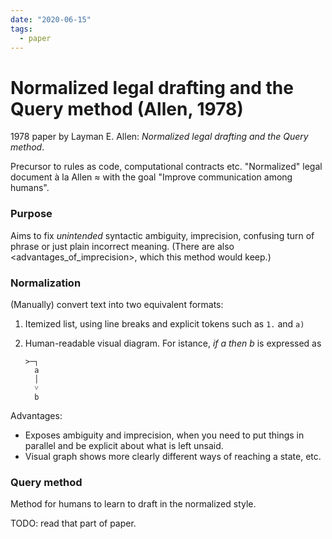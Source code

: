 ```yaml
---
date: "2020-06-15"
tags:
  - paper
---
```


# Normalized legal drafting and the Query method (Allen, 1978)

1978 paper by Layman E. Allen: _Normalized legal drafting and the Query method_.

Precursor to rules as code, computational contracts etc. "Normalized" legal document à la Allen ≈ <cnl> with the goal "Improve communication among humans".

### Purpose

Aims to fix _unintended_ syntactic ambiguity, imprecision, confusing turn of phrase or just plain incorrect meaning.
(There are also <advantages_of_imprecision>, which this method would keep.)

### Normalization

(Manually) convert text into two equivalent formats:

1. Itemized list, using line breaks and explicit tokens such as `1.` and `a)`  
1. Human-readable visual diagram. For istance, _if a then b_ is expressed as

    ```
    >─┐
      a
      │
      ˅
      b
    ```

Advantages:

* Exposes ambiguity and imprecision, when you need to put things in parallel and be explicit about what is left unsaid.
* Visual graph shows more clearly different ways of reaching a state, etc.

### Query method

Method for humans to learn to draft in the normalized style.

TODO: read that part of paper.
